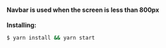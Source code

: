 #### Navbar is used when the screen is less than 800px

**Installing:**

```bash
$ yarn install && yarn start
```